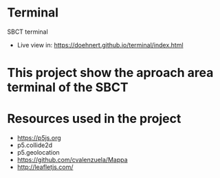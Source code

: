 # Terminal
SBCT terminal

* Live view in: https://doehnert.github.io/terminal/index.html

# This project show the aproach area terminal of the SBCT

# Resources used in the project

* https://p5js.org
* p5.collide2d
* p5.geolocation
* https://github.com/cvalenzuela/Mappa
* http://leafletjs.com/

